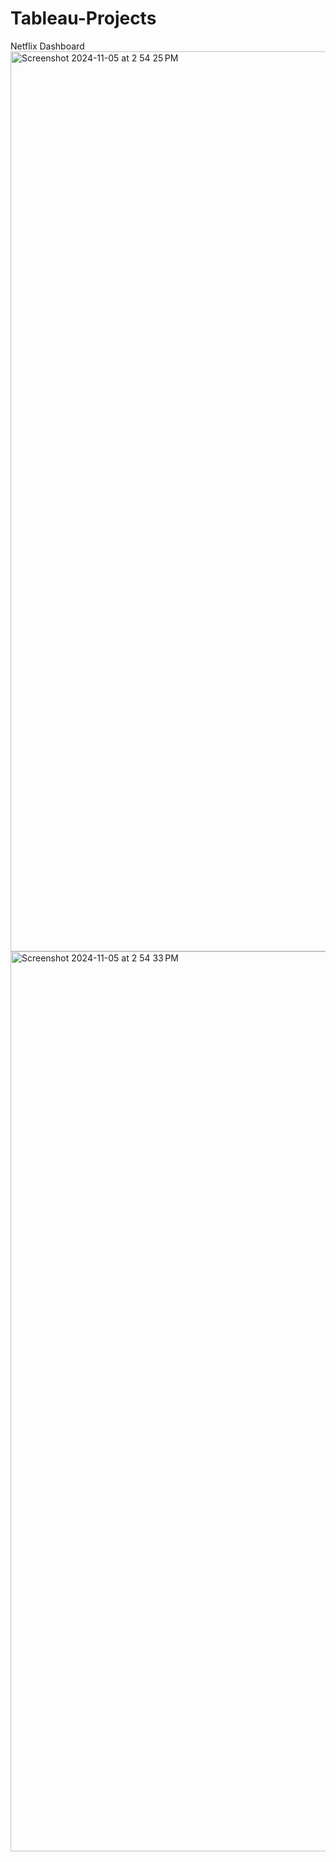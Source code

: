 # Tableau-Projects
Netflix Dashboard
<img width="1440" alt="Screenshot 2024-11-05 at 2 54 25 PM" src="https://github.com/user-attachments/assets/0e9ea692-0eed-4abd-98c8-b3fd7e8a0c9e">
<img width="1440" alt="Screenshot 2024-11-05 at 2 54 33 PM" src="https://github.com/user-attachments/assets/6a28ed77-4191-44b0-ab01-47fa6edc3378">

